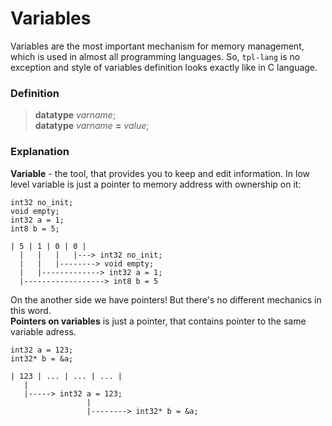 # Variables
Variables are the most important mechanism for memory management, which is used in almost all programming languages.
So, `tpl-lang` is no exception and style of variables definition looks exactly like in C language.

### Definition
> **datatype** _varname_; <br/>
> **datatype** _varname_ **=** _value_;

### Explanation
**Variable** - the tool, that provides you to keep and edit information. In low level variable is just a pointer to memory address with ownership on it:


```tpl-lang
int32 no_init;
void empty;
int32 a = 1;
int8 b = 5;
```

```
| 5 | 1 | 0 | 0 |
  |   |   |   |---> int32 no_init;
  |   |   |--------> void empty;
  |   |-------------> int32 a = 1;
  |------------------> int8 b = 5
```

On the another side we have pointers! But there's no different mechanics in this word. <br/>
**Pointers on variables** is just a pointer, that contains pointer to the same variable adress.

```tpl-lang
int32 a = 123;
int32* b = &a;
```

```
| 123 | ... | ... | ... |
   |
   |-----> int32 a = 123;
                 |
                 |--------> int32* b = &a;
```
